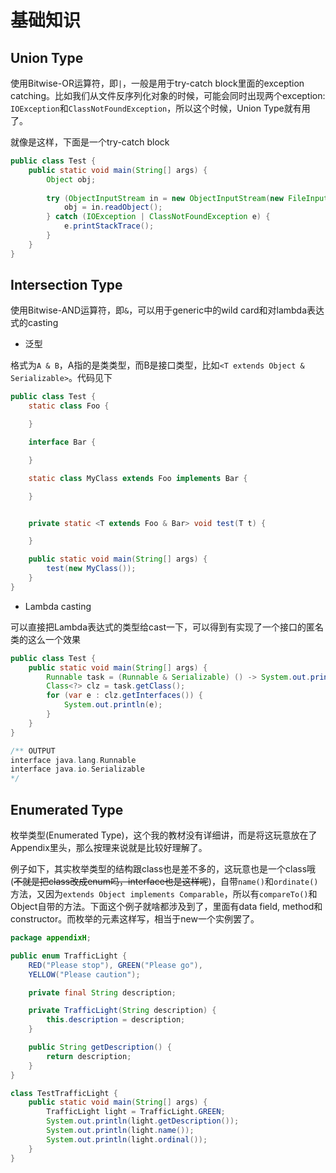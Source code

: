 # 基础知识

## Union Type

使用Bitwise-OR运算符，即`|`，一般是用于try-catch block里面的exception catching。比如我们从文件反序列化对象的时候，可能会同时出现两个exception: `IOException`和`ClassNotFoundException`，所以这个时候，Union Type就有用了。

就像是这样，下面是一个try-catch block

``` java
public class Test {
    public static void main(String[] args) {
        Object obj;
        
        try (ObjectInputStream in = new ObjectInputStream(new FileInputStream("obj.dat"))) {
            obj = in.readObject();
        } catch (IOException | ClassNotFoundException e) {
            e.printStackTrace();
        }
    }
}
```

## Intersection Type

使用Bitwise-AND运算符，即`&`，可以用于generic中的wild card和对lambda表达式的casting

- 泛型

格式为`A & B`，A指的是类类型，而B是接口类型，比如`<T extends Object & Serializable>`。代码见下

``` java
public class Test {
    static class Foo {

    }

    interface Bar {

    }

    static class MyClass extends Foo implements Bar {

    }


    private static <T extends Foo & Bar> void test(T t) {

    }

    public static void main(String[] args) {
        test(new MyClass());
    }
}
```

- Lambda casting

可以直接把Lambda表达式的类型给cast一下，可以得到有实现了一个接口的匿名类的这么一个效果

``` java
public class Test {
    public static void main(String[] args) {
        Runnable task = (Runnable & Serializable) () -> System.out.println("Test");
        Class<?> clz = task.getClass();
        for (var e : clz.getInterfaces()) {
            System.out.println(e);
        }
    }
}

/** OUTPUT
interface java.lang.Runnable
interface java.io.Serializable
*/
```

## Enumerated Type

枚举类型(Enumerated Type)，这个我的教材没有详细讲，而是将这玩意放在了Appendix里头，那么按理来说就是比较好理解了。

例子如下，其实枚举类型的结构跟class也是差不多的，这玩意也是一个class哦(~~不就是把class改成enum吗，interface也是这样呢~~)，自带`name()`和`ordinate()`方法，又因为`extends Object implements Comparable`，所以有`compareTo()`和Object自带的方法。下面这个例子就啥都涉及到了，里面有data field, method和constructor。而枚举的元素这样写，相当于new一个实例罢了。

``` java
package appendixH;

public enum TrafficLight {
    RED("Please stop"), GREEN("Please go"),
    YELLOW("Please caution");

    private final String description;

    private TrafficLight(String description) {
        this.description = description;
    }

    public String getDescription() {
        return description;
    }
}

class TestTrafficLight {
    public static void main(String[] args) {
        TrafficLight light = TrafficLight.GREEN;
        System.out.println(light.getDescription());
        System.out.println(light.name());
        System.out.println(light.ordinal());
    }
}
```
